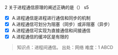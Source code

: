 2
关于进程通信原理的阐述正确的是（） s5
- [x] A.进程通信是进程进行通信和同步的机制
- [x] A.进程通信可划分为阻塞（同步）或非阻塞（异步）
- [x] A.进程通信可实现为直接通信和间接通信
- [x] A.进程通信的缓冲区是有限的

> 知识点：进程间通信。
> 出处：网络
> 难度：1
> ABCD
